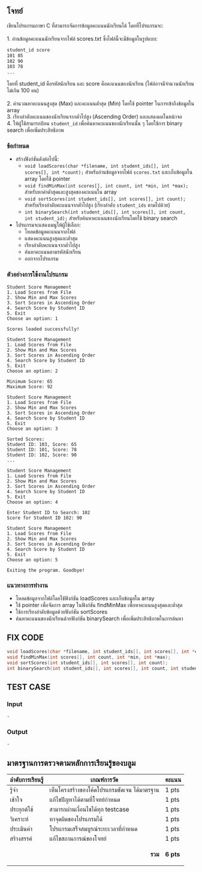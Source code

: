 ## โจทย์
เขียนโปรแกรมภาษา C ที่สามารถจัดการข้อมูลคะแนนนักเรียนได้ โดยที่โปรแกรมจะ:
<br /><br />1. อ่านข้อมูลคะแนนนักเรียนจากไฟล์ scores.txt ซึ่งไฟล์นี้จะมีข้อมูลในรูปแบบ:
```bash
student_id score
101 85
102 90
103 78
...
```
โดยที่ student_id คือรหัสนักเรียน และ score คือคะแนนของนักเรียน (ไฟล์อาจมีจำนวนนักเรียนไม่เกิน 100 คน)
<br /><br />2. คำนวณหาคะแนนสูงสุด (Max) และคะแนนต่ำสุด (Min) โดยใช้ pointer ในการเข้าถึงข้อมูลใน array
<br />3. เรียงลำดับคะแนนของนักเรียนจากต่ำไปสูง (Ascending Order) และแสดงผลในหน้าจอ
<br />4. ให้ผู้ใช้สามารถป้อน `student_id` เพื่อค้นหาคะแนนของนักเรียนนั้น ๆ โดยใช้การ binary search เพื่อเพิ่มประสิทธิภาพ

### ข้อกำหนด
- สร้างฟังก์ชันดังต่อไปนี้:
    - `void loadScores(char *filename, int student_ids[], int scores[], int *count);` สำหรับอ่านข้อมูลจากไฟล์ `scores.txt` และเก็บข้อมูลใน array โดยใช้ pointer
    - `void findMinMax(int scores[], int count, int *min, int *max);` สำหรับหาค่าต่ำสุดและสูงสุดของคะแนนใน array
    - `void sortScores(int student_ids[], int scores[], int count);` สำหรับเรียงลำดับคะแนนจากต่ำไปสูง (เรียงลำดับ `student_ids` ตามไปด้วย)
    - `int binarySearch(int student_ids[], int scores[], int count, int student_id);` สำหรับค้นหาคะแนนของนักเรียนโดยใช้ binary search
- โปรแกรมจะแสดงเมนูให้ผู้ใช้เลือก:
    - โหลดข้อมูลคะแนนจากไฟล์
    - แสดงคะแนนสูงสุดและต่ำสุด
    - เรียงลำดับคะแนนจากต่ำไปสูง
    - ค้นหาคะแนนตามรหัสนักเรียน
    - ออกจากโปรแกรม

### ตัวอย่างการใช้งานโปรแกรม
```
Student Score Management
1. Load Scores from File
2. Show Min and Max Scores
3. Sort Scores in Ascending Order
4. Search Score by Student ID
5. Exit
Choose an option: 1

Scores loaded successfully!

Student Score Management
1. Load Scores from File
2. Show Min and Max Scores
3. Sort Scores in Ascending Order
4. Search Score by Student ID
5. Exit
Choose an option: 2

Minimum Score: 65
Maximum Score: 92

Student Score Management
1. Load Scores from File
2. Show Min and Max Scores
3. Sort Scores in Ascending Order
4. Search Score by Student ID
5. Exit
Choose an option: 3

Sorted Scores:
Student ID: 103, Score: 65
Student ID: 101, Score: 78
Student ID: 102, Score: 90
...

Student Score Management
1. Load Scores from File
2. Show Min and Max Scores
3. Sort Scores in Ascending Order
4. Search Score by Student ID
5. Exit
Choose an option: 4

Enter Student ID to Search: 102
Score for Student ID 102: 90

Student Score Management
1. Load Scores from File
2. Show Min and Max Scores
3. Sort Scores in Ascending Order
4. Search Score by Student ID
5. Exit
Choose an option: 5

Exiting the program. Goodbye!
```

### แนวทางการทำงาน
- โหลดข้อมูลจากไฟล์โดยใช้ฟังก์ชัน loadScores และเก็บข้อมูลใน array
- ใช้ pointer เพื่อจัดการ array ในฟังก์ชัน findMinMax เพื่อหาคะแนนสูงสุดและต่ำสุด
- ใช้การเรียงลำดับข้อมูลด้วยฟังก์ชัน sortScores
- ค้นหาคะแนนของนักเรียนด้วยฟังก์ชัน binarySearch เพื่อเพิ่มประสิทธิภาพในการค้นหา

## FIX CODE
```c++
void loadScores(char *filename, int student_ids[], int scores[], int *count);
void findMinMax(int scores[], int count, int *min, int *max);
void sortScores(int student_ids[], int scores[], int count);
int binarySearch(int student_ids[], int scores[], int count, int student_id);
```

## TEST CASE
### Input
```bash
-
```
### Output
```bash
-
```

## มาตรฐานการตรวจตามหลักการเรียนรู้ของบลูม
| ลำดับการเรียนรู้ | เกณฑ์การวัด | คะแนน |
| -------- | -------- | -------- |
| รู้จำ | เห็นโครงสร้างของโค้ดโปรแกรมชัดเจน ได้มาตรฐาน | 1 pts |
| เข้าใจ | แก้ไขปัญหาได้ตามที่โจทย์กำหนด | 1 pts |
| ประยุกต์ใช้ | สามารถผ่านเงื่อนไขได้ทุก testcase | 1 pts |
| วิเคราะห์ | หาจุดผิดของโปรแกรมได้ | 1 pts |
| ประเมินค่า | โปรแกรมเสร็จสมบูรณ์ระยะเวลาที่กำหนด | 1 pts |
| สร้างสรรค์ | แก้ไขสถานการณ์ของโจทย์ | 1 pts |
||<p style='text-align: right !important;'>**รวม**</p>|**6 pts**|
